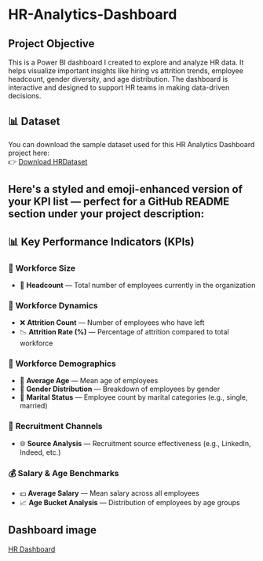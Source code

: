 # HR-Analytics-Dashboard
## Project Objective
This is a Power BI dashboard I created to explore and analyze HR data. It helps visualize important insights like hiring vs attrition trends, employee headcount, gender diversity, and age distribution.  The dashboard is interactive and designed to support HR teams in making data-driven decisions.

## 📊 Dataset

You can download the sample dataset used for this HR Analytics Dashboard project here:  
👉 [Download HRDataset](https://github.com/AlapatIndiraDevi/HR-Analytics-Dashboard/blob/main/HRDataset)

## Here's a styled and emoji-enhanced version of your **KPI list** — perfect for a **GitHub README** section under your project description:

## 📊 Key Performance Indicators (KPIs)

### 👥 **Workforce Size**

* 📌 **Headcount** — Total number of employees currently in the organization

### 🔄 **Workforce Dynamics**

* ❌ **Attrition Count** — Number of employees who have left
* 📉 **Attrition Rate (%)** — Percentage of attrition compared to total workforce

### 👤 **Workforce Demographics**

* 🎂 **Average Age** — Mean age of employees
* 🚻 **Gender Distribution** — Breakdown of employees by gender
* 💍 **Marital Status** — Employee count by marital categories (e.g., single, married)

### 🧲 **Recruitment Channels**

* 🌐 **Source Analysis** — Recruitment source effectiveness (e.g., LinkedIn, Indeed, etc.)

### 💰 **Salary & Age Benchmarks**

* 💵 **Average Salary** — Mean salary across all employees
* 📈 **Age Bucket Analysis** — Distribution of employees by age groups

## Dashboard image
[HR Dashboard](dashboard_img.png)

